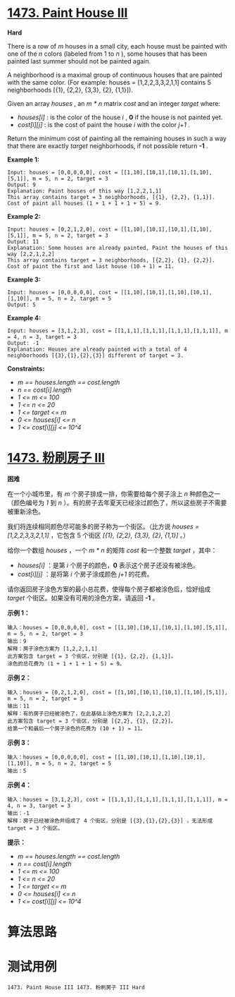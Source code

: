 # [1473. Paint House III][enTitle]

**Hard**

There is a row of  *m*  houses in a small city, each house must be painted with one of the  *n*  colors (labeled from 1 to  *n* ), some houses that has been painted last summer should not be painted again.

A neighborhood is a maximal group of continuous houses that are painted with the same color. (For example: houses = [1,2,2,3,3,2,1,1] contains 5 neighborhoods [{1}, {2,2}, {3,3}, {2}, {1,1}]).

Given an array  *houses* , an  *m * n*  matrix  *cost*  and an integer  *target*  where:

-  *houses[i]* : is the color of the house  *i* , **0**  if the house is not painted yet. 
-  *cost[i][j]* : is the cost of paint the house  *i*  with the color  *j+1* .

Return the minimum cost of painting all the remaining houses in such a way that there are exactly  *target*  neighborhoods, if not possible return **-1** .



**Example 1:** 

```
Input: houses = [0,0,0,0,0], cost = [[1,10],[10,1],[10,1],[1,10],[5,1]], m = 5, n = 2, target = 3
Output: 9
Explanation: Paint houses of this way [1,2,2,1,1]
This array contains target = 3 neighborhoods, [{1}, {2,2}, {1,1}].
Cost of paint all houses (1 + 1 + 1 + 1 + 5) = 9.

```

**Example 2:** 

```
Input: houses = [0,2,1,2,0], cost = [[1,10],[10,1],[10,1],[1,10],[5,1]], m = 5, n = 2, target = 3
Output: 11
Explanation: Some houses are already painted, Paint the houses of this way [2,2,1,2,2]
This array contains target = 3 neighborhoods, [{2,2}, {1}, {2,2}]. 
Cost of paint the first and last house (10 + 1) = 11.

```

**Example 3:** 

```
Input: houses = [0,0,0,0,0], cost = [[1,10],[10,1],[1,10],[10,1],[1,10]], m = 5, n = 2, target = 5
Output: 5

```

**Example 4:** 

```
Input: houses = [3,1,2,3], cost = [[1,1,1],[1,1,1],[1,1,1],[1,1,1]], m = 4, n = 3, target = 3
Output: -1
Explanation: Houses are already painted with a total of 4 neighborhoods [{3},{1},{2},{3}] different of target = 3.

```



**Constraints:** 

-  *m == houses.length == cost.length*  
-  *n == cost[i].length*  
-  *1 <= m <= 100*  
-  *1 <= n <= 20*  
-  *1 <= target <= m*  
-  *0 <= houses[i] <= n*  
-  *1 <= cost[i][j] <= 10^4* 


# [1473. 粉刷房子 III][cnTitle]

**困难**

在一个小城市里，有  *m*  个房子排成一排，你需要给每个房子涂上  *n*  种颜色之一（颜色编号为  *1*  到  *n*  ）。有的房子去年夏天已经涂过颜色了，所以这些房子不需要被重新涂色。

我们将连续相同颜色尽可能多的房子称为一个街区。（比方说  *houses = [1,2,2,3,3,2,1,1]*  ，它包含 5 个街区  *[{1}, {2,2}, {3,3}, {2}, {1,1}]*  。）

给你一个数组  *houses*  ，一个  *m * n*  的矩阵  *cost*  和一个整数  *target*  ，其中：

-  *houses[i]* ：是第  *i*  个房子的颜色，**0**  表示这个房子还没有被涂色。 
-  *cost[i][j]* ：是将第  *i*  个房子涂成颜色  *j+1*  的花费。

请你返回房子涂色方案的最小总花费，使得每个房子都被涂色后，恰好组成  *target*  个街区。如果没有可用的涂色方案，请返回 **-1**  。



**示例 1：** 

```
输入：houses = [0,0,0,0,0], cost = [[1,10],[10,1],[10,1],[1,10],[5,1]], m = 5, n = 2, target = 3
输出：9
解释：房子涂色方案为 [1,2,2,1,1]
此方案包含 target = 3 个街区，分别是 [{1}, {2,2}, {1,1}]。
涂色的总花费为 (1 + 1 + 1 + 1 + 5) = 9。

```

**示例 2：** 

```
输入：houses = [0,2,1,2,0], cost = [[1,10],[10,1],[10,1],[1,10],[5,1]], m = 5, n = 2, target = 3
输出：11
解释：有的房子已经被涂色了，在此基础上涂色方案为 [2,2,1,2,2]
此方案包含 target = 3 个街区，分别是 [{2,2}, {1}, {2,2}]。
给第一个和最后一个房子涂色的花费为 (10 + 1) = 11。

```

**示例 3：** 

```
输入：houses = [0,0,0,0,0], cost = [[1,10],[10,1],[1,10],[10,1],[1,10]], m = 5, n = 2, target = 5
输出：5

```

**示例 4：** 

```
输入：houses = [3,1,2,3], cost = [[1,1,1],[1,1,1],[1,1,1],[1,1,1]], m = 4, n = 3, target = 3
输出：-1
解释：房子已经被涂色并组成了 4 个街区，分别是 [{3},{1},{2},{3}] ，无法形成 target = 3 个街区。

```



**提示：** 

-  *m == houses.length == cost.length*  
-  *n == cost[i].length*  
-  *1 <= m <= 100*  
-  *1 <= n <= 20*  
-  *1 <= target <= m*  
-  *0 <= houses[i] <= n*  
-  *1 <= cost[i][j] <= 10^4* 




# 算法思路

# 测试用例
```
1473. Paint House III 1473. 粉刷房子 III Hard
```

[enTitle]: https://leetcode.com/problems/paint-house-iii/
[cnTitle]: https://leetcode-cn.com/problems/paint-house-iii/
